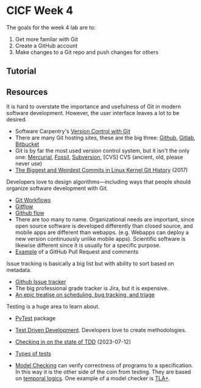 # CICF Week 4

The goals for the week 4 lab are to:

1. Get more familar with Git
1. Create a GitHub account
1. Make changes to a Git repo and push changes for others

## Tutorial




## Resources

It is hard to overstate the importance and usefulness of Git in modern software development.
However, the user interface leaves a lot to be desired.

- Software Carpentry's [Version Control with Git](https://swcarpentry.github.io/git-novice/)
- There are many Git hosting sites, these are the big three: [Github](https://github.com), [Gitlab](https://about.gitlab.com/), [Bitbucket](https://bitbucket.org/)
- Git is by far the most used version control system, but it isn't the only one: [Mercurial](https://www.mercurial-scm.org/), [Fossil](https://www2.fossil-scm.org/home/doc/trunk/www/index.wiki), [Subversion](https://subversion.apache.org/), [CVS]
CVS (ancient, old, please never use)
- [The Biggest and Weirdest Commits in Linux Kernel Git History](https://www.destroyallsoftware.com/blog/2017/the-biggest-and-weirdest-commits-in-linux-kernel-git-history) (2017)

Developers love to design algorithms—including ways that people should organize software development with Git.
- [Git Workflows](https://www.atlassian.com/git/tutorials/comparing-workflows)
- [Gitflow](https://www.atlassian.com/git/tutorials/comparing-workflows/gitflow-workflow)
- [Github flow](https://docs.github.com/en/get-started/using-github/github-flow)
- There are too many to name. Organizational needs are important, since open source software is developed differently than closed source, and mobile apps are different than webapps. (e.g. Webapps can deploy a new version continuously unlike mobile apps). Scientific software is likewise different since it is usually for a specific purpose. 
- [Example](https://github.com/elastic/elasticsearch-formal-models/pull/29) of a GitHub Pull Request and comments

Issue tracking is basically a big list but with ability to sort based on metadata.

- [Github Issue tracker](https://docs.github.com/en/issues/tracking-your-work-with-issues)
- The big professional grade tracker is Jira, but it is expensive.
- [An epic treatise on scheduling, bug tracking, and triage](https://apenwarr.ca/log/?m=201712)

Testing is a huge area to learn about.

- [PyTest](https://docs.pytest.org/en/stable/contents.html) package
- [Test Driven Development](https://en.wikipedia.org/wiki/Test-driven_development). Developers love to create methodologies.
- [Checking in on the state of TDD](https://redmonk.com/kholterhoff/2023/07/12/checking-in-on-the-state-of-tdd/) (2023-07-12)
- [Types of tests](https://www.atlassian.com/continuous-delivery/software-testing/types-of-software-testing)

- [Model Checking](https://en.wikipedia.org/wiki/Model_checking) can verify correctness of programs to a specification. In this way it is the other side of the coin from testing. They are based on [temporal logics](https://en.wikipedia.org/wiki/Computation_tree_logic). One example of a model checker is [TLA+](https://lamport.azurewebsites.net/tla/tla.html).


